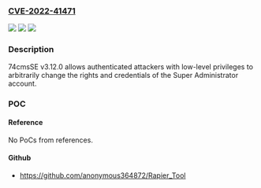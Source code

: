 ### [CVE-2022-41471](https://cve.mitre.org/cgi-bin/cvename.cgi?name=CVE-2022-41471)
![](https://img.shields.io/static/v1?label=Product&message=n%2Fa&color=blue)
![](https://img.shields.io/static/v1?label=Version&message=n%2Fa&color=blue)
![](https://img.shields.io/static/v1?label=Vulnerability&message=n%2Fa&color=brighgreen)

### Description

74cmsSE v3.12.0 allows authenticated attackers with low-level privileges to arbitrarily change the rights and credentials of the Super Administrator account.

### POC

#### Reference
No PoCs from references.

#### Github
- https://github.com/anonymous364872/Rapier_Tool

